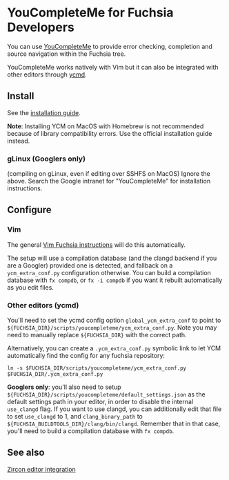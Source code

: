 # YouCompleteMe for Fuchsia Developers

You can use [YouCompleteMe](https://github.com/Valloric/YouCompleteMe) to
provide error checking, completion and source navigation within the Fuchsia
tree.

YouCompleteMe works natively with Vim but it can also be integrated
with other editors through [ycmd](https://github.com/Valloric/ycmd).

## Install

See the [installation guide](
https://github.com/Valloric/YouCompleteMe#installation).

**Note**: Installing YCM on MacOS with Homebrew is not recommended because
of library compatibility errors. Use the official installation guide instead.

### gLinux (Googlers only)

(compiling on gLinux, even if editing over SSHFS on MacOS) Ignore the above.
Search the Google intranet for "YouCompleteMe" for installation instructions.

## Configure

### Vim

The general [Vim Fuchsia instructions](
https://fuchsia.googlesource.com/fuchsia/+/master/scripts/vim/README.md) will do this
automatically.

The setup will use a compilation database (and the clangd backend if you are a
Googler) provided one is detected, and fallback on a `ycm_extra_conf.py`
configuration otherwise. You can build a compilation database with `fx compdb`,
or `fx -i compdb` if you want it rebuilt automatically as you edit files.

### Other editors (ycmd)

You'll need to set the ycmd config option `global_ycm_extra_conf` to point to
`${FUCHSIA_DIR}/scripts/youcompleteme/ycm_extra_conf.py`.
Note you may need to manually replace `${FUCHSIA_DIR}` with the correct path.

Alternatively, you can create a `.ycm_extra_conf.py` symbolic link to let YCM
automatically find the config for any fuchsia repository:

```
ln -s $FUCHSIA_DIR/scripts/youcompleteme/ycm_extra_conf.py $FUCHSIA_DIR/.ycm_extra_conf.py
```

**Googlers only**: you'll also need to setup
`${FUCHSIA_DIR}/scripts/youcompleteme/default_settings.json` as the default
settings path in your editor, in order to disable the internal `use_clangd`
flag. If you want to use clangd, you can additionally edit that file to set
`use_clangd` to 1, and `clang_binary_path` to
`${FUCHSIA_BUILDTOOLS_DIR}/clang/bin/clangd`. Remember that in that case, you'll
need to build a compilation database with `fx compdb`.

## See also

[Zircon editor integration](/docs/zircon/editors.md)
